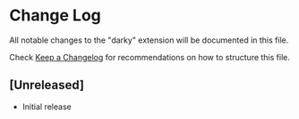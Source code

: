 # Change Log

All notable changes to the "darky" extension will be documented in this file.

Check [Keep a Changelog](http://keepachangelog.com/) for recommendations on how to structure this file.

## [Unreleased]

- Initial release

